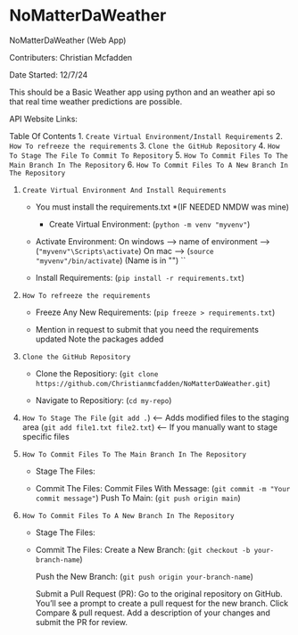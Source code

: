 # NoMatterDaWeather
NoMatterDaWeather (Web App)

Contributers:
Christian Mcfadden

Date Started: 12/7/24

This should be a Basic Weather app using python and an weather api so that real time weather predictions are possible.

API Website Links:

Table Of Contents
    1. `Create Virtual Environment/Install Requirements`
    2. `How To refreeze the requirements`
    3. `Clone the GitHub Repository`
    4. `How To Stage The File To Commit To Repository`
    5. `How To Commit Files To The Main Branch In The Repository`
    6. `How To Commit Files To A New Branch In The Repository`

1. `Create Virtual Environment And Install Requirements`
   * You must install the requirements.txt *(IF NEEDED NMDW was mine)
        * Create Virtual Environment:
            (`python -m venv "myvenv"`)

    * Activate Environment:
        On windows -->   name of environment -->(`"myvenv"\Scripts\activate`) 
        On mac --> (`source "myvenv"/bin/activate`) (Name is in "")
``
    * Install Requirements:
        (`pip install -r requirements.txt`) 

2. `How To refreeze the requirements`

    * Freeze Any New Requirements:
        (`pip freeze > requirements.txt`)

    * Mention in request to submit that you need the requirements updated Note the packages added

3. `Clone the GitHub Repository`
    * Clone the Repositiory:
        (`git clone https://github.com/Christianmcfadden/NoMatterDaWeather.git`)

    * Navigate to Repositiory:
        (`cd my-repo`)

4. `How To Stage The File`
    (`git add .`)   <-- Adds modified files to the staging area
    (`git add file1.txt file2.txt`) <-- If you manually want to stage specific files

5. `How To Commit Files To The Main Branch In The Repository`
    * Stage The Files:
        
    * Commit The Files:
        Commit Files With Message:
            (`git commit -m "Your commit message"`)
        Push To Main:
            (`git push origin main`)

6. `How To Commit Files To A New Branch In The Repository`
    * Stage The Files:

    * Commit The Files:
        Create a New Branch:
            (`git checkout -b your-branch-name`)
        
        Push the New Branch:
            (`git push origin your-branch-name`)

        Submit a Pull Request (PR):
            Go to the original repository on GitHub.
            You’ll see a prompt to create a pull request for the new branch.
            Click Compare & pull request.
            Add a description of your changes and submit the PR for review.
